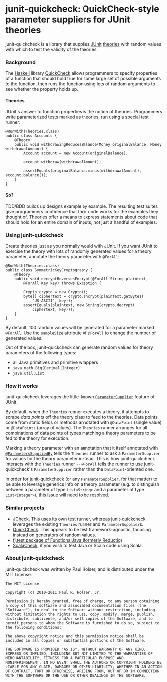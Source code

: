 # junit-quickcheck: QuickCheck-style parameter suppliers for JUnit theories

junit-quickcheck is a library that supplies [JUnit](http://junit.org) [theories](http://groups.csail.mit.edu/pag/pubs/test-theory-demo-oopsla2007.pdf) with random values with which to test the validity of the theories.

### Background

The [Haskell](http://haskell.org) library [QuickCheck](http://www.cse.chalmers.se/~rjmh/QuickCheck/manual.html) allows programmers to specify properties of a function that should hold true for some large set of possible arguments to the function, then runs the function using lots of random arguments to see whether the property holds up.

#### Theories

JUnit's answer to function properties is the notion of theories. Programmers write parameterized tests marked as theories, run using a special test runner:

    @RunWith(Theories.class)
    public class Accounts {
        @Theory
        public void withdrawingReducesBalance(Money originalBalance, Money withdrawalAmount) {
            Account account = new Account(originalBalance);

            account.withdraw(withdrawalAmount);

            assertEquals(originalBalance.minus(withdrawalAmount), account.balance());
        }
    }

#### So?
TDD/BDD builds up designs example by example. The resulting test suites give programmers confidence that their code works for the examples they thought of. Theories offer a means to express statements about code that should hold for an entire domain of inputs, not just a handful of examples.

### Using junit-quickcheck

Create theories just as you normally would with JUnit. If you want JUnit to exercise the theory with lots of randomly generated values for a theory parameter, annotate the theory parameter with `@ForAll`:

    @RunWith(Theories.class)
    public class SymmetricKeyCryptography {
        @Theory
        public void decryptReversesEncrypt(@ForAll String plaintext,
            @ForAll Key key) throws Exception {

            Crypto crypto = new Crypto();
            byte[] ciphertext = crypto.encrypt(plaintext.getBytes(
                "US-ASCII", key));
            assertEquals(plaintext, new String(crypto.decrypt(
                ciphertext, key)));
        }
    }

By default, 100 random values will be generated for a parameter marked `@ForAll`. Use the `sampleSize` attribute of `@ForAll` to change the number of generated values.

Out of the box, junit-quickcheck can generate random values for theory parameters of the following types:

* all Java primitives and primitive wrappers
* `java.math.Big(Decimal|Integer)`
* `java.util.List`

### How it works

junit-quickcheck leverages the little-known [`ParameterSupplier`](http://kentbeck.github.com/junit/javadoc/latest/org/junit/experimental/theories/ParameterSupplier.html) feature of JUnit.

By default, when the `Theories` runner executes a theory, it attempts to scrape _data points_ off the theory class to feed to the theories. Data points come from static fields or methods annotated with `@DataPoint` (single value) or `@DataPoints` (array of values). The `Theories` runner arranges for all combinations of data points of types matching a theory parameters to be fed to the theory for execution.

Marking a theory parameter with an annotation that it itself annotated with [`@ParametersSuppliedBy`](http://kentbeck.github.com/junit/javadoc/latest/org/junit/experimental/theories/ParametersSuppliedBy.html) tells the `Theories` runner to ask a `ParameterSupplier` for values for the theory parameter instead. This is how junit-quickcheck interacts with the `Theories` runner -- `@ForAll` tells the runner to use junit-quickcheck's `ParameterSupplier` rather than the `DataPoint`-oriented one.

In order for junit-quickcheck (or any `ParameterSupplier`, for that matter) to be able to leverage generics info on a theory parameter (e.g. to distinguish between a parameter of type `List<String>` and a parameter of type `List<Integer>`), [this issue](https://github.com/KentBeck/junit/issues#issue/64) will need to be resolved.

### Similar projects

* [JCheck](http://www.jcheck.org/). This uses its own test runner, whereas junit-quickcheck leverages the existing `Theories` runner and `ParameterSupplier`s.
* [QuickCheck](http://java.net/projects/quickcheck/pages/Home). This appears to be test framework-agnostic, focusing instead on generators of random values.
* [fj.test package of FunctionalJava (formerly Reductio)](http://functionaljava.org/)
* [ScalaCheck](http://code.google.com/p/scalacheck/), if you wish to test Java or Scala code using Scala.

### About junit-quickcheck

junit-quickcheck was written by Paul Holser, and is distributed under the MIT License.

    The MIT License

    Copyright (c) 2010-2011 Paul R. Holser, Jr.

    Permission is hereby granted, free of charge, to any person obtaining
    a copy of this software and associated documentation files (the
    "Software"), to deal in the Software without restriction, including
    without limitation the rights to use, copy, modify, merge, publish,
    distribute, sublicense, and/or sell copies of the Software, and to
    permit persons to whom the Software is furnished to do so, subject to
    the following conditions:

    The above copyright notice and this permission notice shall be
    included in all copies or substantial portions of the Software.

    THE SOFTWARE IS PROVIDED "AS IS", WITHOUT WARRANTY OF ANY KIND,
    EXPRESS OR IMPLIED, INCLUDING BUT NOT LIMITED TO THE WARRANTIES OF
    MERCHANTABILITY, FITNESS FOR A PARTICULAR PURPOSE AND
    NONINFRINGEMENT. IN NO EVENT SHALL THE AUTHORS OR COPYRIGHT HOLDERS BE
    LIABLE FOR ANY CLAIM, DAMAGES OR OTHER LIABILITY, WHETHER IN AN ACTION
    OF CONTRACT, TORT OR OTHERWISE, ARISING FROM, OUT OF OR IN CONNECTION
    WITH THE SOFTWARE OR THE USE OR OTHER DEALINGS IN THE SOFTWARE.
